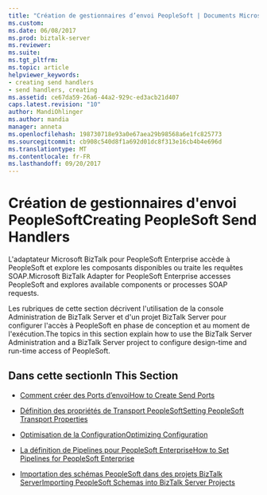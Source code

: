 ```yaml
---
title: "Création de gestionnaires d’envoi PeopleSoft | Documents Microsoft"
ms.custom: 
ms.date: 06/08/2017
ms.prod: biztalk-server
ms.reviewer: 
ms.suite: 
ms.tgt_pltfrm: 
ms.topic: article
helpviewer_keywords:
- creating send handlers
- send handlers, creating
ms.assetid: ce67da59-26a6-44a2-929c-ed3acb21d407
caps.latest.revision: "10"
author: MandiOhlinger
ms.author: mandia
manager: anneta
ms.openlocfilehash: 198730718e93a0e67aea29b98568a6e1fc825773
ms.sourcegitcommit: cb908c540d8f1a692d01dc8f313e16cb4b4e696d
ms.translationtype: MT
ms.contentlocale: fr-FR
ms.lasthandoff: 09/20/2017
---
```

# <a name="creating-peoplesoft-send-handlers"></a><span data-ttu-id="5f33c-102">Création de gestionnaires d'envoi PeopleSoft</span><span class="sxs-lookup"><span data-stu-id="5f33c-102">Creating PeopleSoft Send Handlers</span></span>
<span data-ttu-id="5f33c-103">L'adaptateur Microsoft BizTalk pour PeopleSoft Enterprise accède à PeopleSoft et explore les composants disponibles ou traite les requêtes SOAP.</span><span class="sxs-lookup"><span data-stu-id="5f33c-103">Microsoft BizTalk Adapter for PeopleSoft Enterprise accesses PeopleSoft and explores available components or processes SOAP requests.</span></span>  
  
 <span data-ttu-id="5f33c-104">Les rubriques de cette section décrivent l'utilisation de la console Administration de BizTalk Server et d'un projet BizTalk Server pour configurer l'accès à PeopleSoft en phase de conception et au moment de l'exécution.</span><span class="sxs-lookup"><span data-stu-id="5f33c-104">The topics in this section explain how to use the BizTalk Server Administration and a BizTalk Server project to configure design-time and run-time access of PeopleSoft.</span></span>  
  
## <a name="in-this-section"></a><span data-ttu-id="5f33c-105">Dans cette section</span><span class="sxs-lookup"><span data-stu-id="5f33c-105">In This Section</span></span>  
  
-   [<span data-ttu-id="5f33c-106">Comment créer des Ports d’envoi</span><span class="sxs-lookup"><span data-stu-id="5f33c-106">How to Create Send Ports</span></span>](../core/how-to-create-send-ports-for-peoplesoft-enterprise.md)  
  
-   [<span data-ttu-id="5f33c-107">Définition des propriétés de Transport PeopleSoft</span><span class="sxs-lookup"><span data-stu-id="5f33c-107">Setting PeopleSoft Transport Properties</span></span>](../core/setting-peoplesoft-transport-properties.md)  
  
-   [<span data-ttu-id="5f33c-108">Optimisation de la Configuration</span><span class="sxs-lookup"><span data-stu-id="5f33c-108">Optimizing Configuration</span></span>](../core/optimizing-configuration.md)  
  
-   [<span data-ttu-id="5f33c-109">La définition de Pipelines pour PeopleSoft Enterprise</span><span class="sxs-lookup"><span data-stu-id="5f33c-109">How to Set Pipelines for PeopleSoft Enterprise</span></span>](../core/how-to-set-pipelines-for-peoplesoft-enterprise.md)  
  
-   [<span data-ttu-id="5f33c-110">Importation des schémas PeopleSoft dans des projets BizTalk Server</span><span class="sxs-lookup"><span data-stu-id="5f33c-110">Importing PeopleSoft Schemas into BizTalk Server Projects</span></span>](../core/importing-peoplesoft-schemas-into-biztalk-server-projects.md)